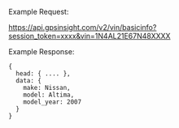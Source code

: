 Example Request:

https://api.gpsinsight.com/v2/vin/basicinfo?session_token=xxxx&vin=1N4AL21E67N48XXXX

Example Response:

    {
      head: { .... },
      data: {
        make: Nissan,
        model: Altima,
        model_year: 2007
      }
    }
